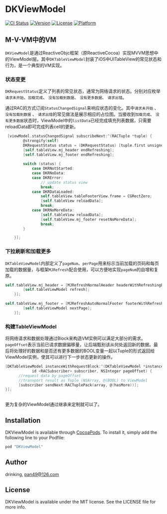 # DKViewModel

[![CI Status](http://img.shields.io/travis/drinking/DKViewModel.svg?style=flat)](https://travis-ci.org/drinking/DKViewModel)
[![Version](https://img.shields.io/cocoapods/v/DKViewModel.svg?style=flat)](http://cocoapods.org/pods/DKViewModel)
[![License](https://img.shields.io/cocoapods/l/DKViewModel.svg?style=flat)](http://cocoapods.org/pods/DKViewModel)
[![Platform](https://img.shields.io/cocoapods/p/DKViewModel.svg?style=flat)](http://cocoapods.org/pods/DKViewModel)

## M-V-VM中的VM

`DKViewModel`是通过ReactiveObjc框架（原ReactiveCocoa）实现MVVM思想中的ViewModel层。其中`DKTableViewModel`封装了iOS中UITableView的常见状态和行为，是一个典型的VM实现。

### 状态变更

`DKRequestStatus`定义了列表的常见状态，通常为网络请求的状态。分别对应枚举`请求未开始`、`加载完成`、 `没有加载到数据`、 `没有更多数据`、 `请求出错`。

通过RAC的方式订阅`StatusChangedSignal`来响应状态的变化。其中`请求未开始` 、`没有加载到数据` 、 `请求出错`的常见做法是展示相应的占位图。当接收到`加载完成`、 `没有更多数据`状态时，ViewModel中的`listData`已经完成填充列表数据，只需要reloadData即可完成列表cell的更新。

````objective-c
 [viewModel.statusChangedSignal subscribeNext:^(RACTuple *tuple) {
        @strongify(self)
        DKRequestStatus status = (DKRequestStatus) [tuple.first unsignedIntegerValue];
        [self.tableView.mj_header endRefreshing];
        [self.tableView.mj_footer endRefreshing];
   
        switch (status) {
            case DKRNotStarted:
            case DKRNoData:
            case DKRError:
          		// update status view
                break;
            case DKRDataLoaded:
                self.tableView.tableFooterView.frame = CGRectZero;
                [self.tableView reloadData];
                break;
            case DKRNoMoreData:
                [self.tableView reloadData];
                [self.tableView.mj_footer resetNoMoreData];
                break;
        }

    }];
````

### 下拉刷新和加载更多

`DKTableViewModel`内部定义了`pageNum`、`perPage`用来标示当前加载的页码和每页加载的数据量，与框架`MJRefresh`配合使用，可以方便地实现`pageNum`的自增和复原。

```objective-c
self.tableView.mj_header = [MJRefreshNormalHeader headerWithRefreshingBlock:^{
        [self.tableViewModel refresh];
    }];
    
self.tableView.mj_footer = [MJRefreshAutoNormalFooter footerWithRefreshingBlock:^{
        [self.tableViewModel nextPage];
    }];
```

### 构建TableViewModel

将网络请求和数据处理通过Block来构造VM实例可以满足大部分的需求。`pageOffset`表示当前已请求数据偏移量，让后端甄别该从何处返回新的数据。最后将处理好的数据和是否还有更多数据的BOOL变量一起以Tuple的形式返回给ViewModel实例，使其可以进行下一步状态更新的操作。

```objective-c
[DKTableViewModel instanceWithRequestBlock:^(DKTableViewModel *instance,
            id <RACSubscriber> subscriber, NSInteger pageOffset) {  
	  //request data by pageOffset
  	  //transport result as Tuple (NSArray, @(BOOL) to ViewModel 
      [subscriber sendNext:RACTuplePack(array, @(hasMore))];            
}];
	
```

更为复杂的ViewModel通过继承来定制就可以了。

## Installation

DKViewModel is available through [CocoaPods](http://cocoapods.org). To install
it, simply add the following line to your Podfile:

```ruby
pod "DKViewModel"
```

## Author

drinking, pan49@126.com

## License

DKViewModel is available under the MIT license. See the LICENSE file for more info.
